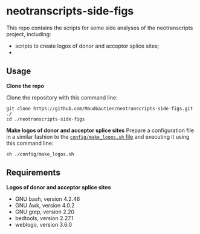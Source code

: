# neotranscripts-side-figs

This repo contains the scripts for some side analyses of the neotranscripts project, including:

* scripts to create logos of donor and acceptor splice sites;
* 


## Usage

**Clone the repo**

Clone the repository with this command line:
```
git clone https://github.com/MaudGautier/neotranscripts-side-figs.git ./
cd ./neotranscripts-side-figs
```

**Make logos of donor and acceptor splice sites**
Prepare a configuration file in a similar fashion to the [``config/make_logos.sh`` file](https://github.com/MaudGautier/neotranscripts-side-figs/tree/main/config/make_logos.sh) and executing it using this command line:
```
sh ./config/make_logos.sh
```



## Requirements

**Logos of donor and acceptor splice sites**

* GNU bash, version 4.2.46
* GNU Awk, version 4.0.2
* GNU grep, version 2.20
* bedtools, version 2.27.1
* weblogo, version 3.6.0







